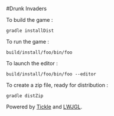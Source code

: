 #Drunk Invaders


To build the game :

    gradle installDist

To run the game :

    build/install/foo/bin/foo

To launch the editor :

    build/install/foo/bin/foo --editor

To create a zip file, ready for distribution :

    gradle distZip


Powered by [Tickle](https://github.com/nickthecoder/tickle) and [LWJGL](https://www.lwjgl.org/).
